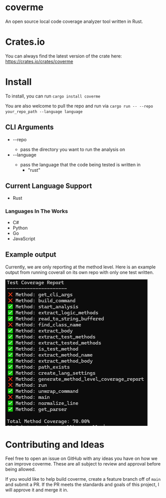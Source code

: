 # coverme

An open source local code coverage analyzer tool written in Rust.

# Crates.io

You can always find the latest version of the crate here: https://crates.io/crates/coverme

# Install

To install, you can run `cargo install coverme`

You are also welcome to pull the repo and run via `cargo run -- --repo your_repo_path --language language`

## CLI Arguments

- --repo <PATH>
  - pass the directory you want to run the analysis on
- --language <Language>
  - pass the language that the code being tested is written in
    - "rust"

## Current Language Support

- Rust

### Languages In The Works

- C#
- Python
- Go
- JavaScript

## Example output

Currently, we are only reporting at the method level. Here is an example output from running coverall on its own repo with only one test written.

![alt text](coverage_example.png)

# Contributing and Ideas

Feel free to open an issue on GitHub with any ideas you have on how we can improve coverme. These are all subject to review and approval before being allowed.

If you would like to help build coverme, create a feature branch off of `main` and submit a PR. If the PR meets the standards and goals of this project, I will approve it and merge it in.
